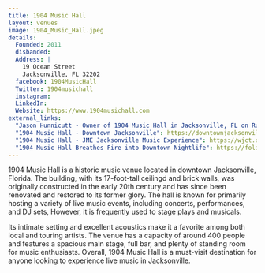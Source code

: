 ```yaml
---
title: 1904 Music Hall
layout: venues
image: 1904_Music_Hall.jpeg
details:
  Founded: 2011
  disbanded:
  Address: |
    19 Ocean Street
    Jacksonville, FL 32202
  facebook: 1904MusicHall
  Twitter: 1904musichall
  instagram: 
  LinkedIn: 
  Website: https://www.1904musichall.com
external_links:
  "Jason Hunnicutt - Owner of 1904 Music Hall in Jacksonville, FL on Running and Opening Your Own Venue": http://www.makingitwithchrisg.com/podcast/030
  "1904 Music Hall - Downtown Jacksonville": https://downtownjacksonville.org/poi/1904-music-hall/
  "1904 Music Hall - JME Jacksonville Music Experience": https://wjct.org/locations/jme/1904-music-hall/
  "1904 Music Hall Breathes Fire into Downtown Nightlife": https://folioweekly.com/2022/09/21/1904-music-hall-breathes-fire-into-downtown-nightlife/
---
```

1904 Music Hall is a historic music venue located in downtown Jacksonville, Florida. The building, with its 17-foot-tall ceilingd and brick walls, was originally constructed in the early 20th century and has since been renovated and restored to its former glory. The hall is known for primarily hosting a variety of live music events, including concerts, performances, and DJ sets, However, it is frequently used to stage plays and musicals.

Its intimate setting and excellent acoustics make it a favorite among both local and touring artists. The venue has a capacity of around 400 people and features a spacious main stage, full bar, and plenty of standing room for music enthusiasts. Overall, 1904 Music Hall is a must-visit destination for anyone looking to experience live music in Jacksonville.